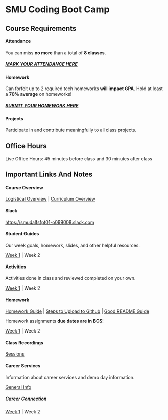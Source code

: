 # SMU Coding Boot Camp

## Course Requirements

#### Attendance

You can miss **no more** than a total of **8 classes**.

##### [MARK YOUR ATTENDANCE HERE](http://bootcampspot.com)

#### Homework

Can forfeit up to 2 required tech homeworks **will impact GPA**. Hold at least a **70% average** on homeworks!

##### [SUBMIT YOUR HOMEWORK HERE](http://bootcampspot.com)

#### Projects

Participate in and contribute meaningfully to all class projects.

## Office Hours

Live Office Hours: 45 minutes before class and 30 minutes after class

## Important Links And Notes

#### Course Overview

[Logistical Overview](https://docs.google.com/presentation/d/1-RTQozBoJPPex5Pg63m7pX_LcI5EXsgbfbsuFil_FyM/edit) | [Curriculum Overview](https://techbootcamps.smu.edu/coding/curriculum/)

#### Slack

https://smudalfsfpt01-o099008.slack.com

#### Student Guides

Our week goals, homework, slides, and other helpful resources.

[Week 1](/01-HTML-Git-CSS/README.md) | Week 2

#### Activities

Activities done in class and reviewed completed on your own.

[Week 1](/01-HTML-Git-CSS/01-Activities) | Week 2

#### Homework

[Homework Guide](/01-HTML-Git-CSS/04-Important/Homework-Guide) | [Steps to Upload to Github](/01-HTML-Git-CSS/04-Important/Steps%20To%20Upload%20to%20Github.pdf) | [Good README Guide](/01-HTML-Git-CSS/04-Important/Good-README-Guide)

Homework assignments **due dates are in BCS**!

[Week 1](/01-HTML-Git-CSS/02-Homework) | Week 2

#### Class Recordings

[Sessions](https://www.bootcampspot.com/sessions)

#### Career Services

Information about career services and demo day information.

[General Info](https://mycareerspot.org/)

##### Career Connection

[Week 1](/01-HTML-Git-CSS/04-Important/CAREER-CONNECTION.md) | Week 2
